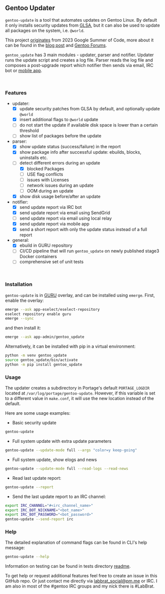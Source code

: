 ## Gentoo Updater

`gentoo-update` is a tool that automates updates on Gentoo Linux. 
By default it only installs security updates from [GLSA](https://security.gentoo.org/glsa/), 
but it can also be used to update all packages on the system, i.e. `@world`.  

This project 
[originates](https://wiki.gentoo.org/wiki/Google_Summer_of_Code/2023/Ideas/Automated_Gentoo_system_updater) 
from 2023 Google Summer of Code, more about it can be found in the 
[blog post](https://blogs.gentoo.org/gsoc/2023/08/27/final-report-automated-gentoo-system-updater/) and 
[Gentoo Forums](https://forums.gentoo.org/viewtopic-p-8793827.html#8793827).  

`gentoo_update` has 3 main modules - updater, parser and notifier. Updater runs the 
update script and creates a log file. Parser reads the log file and composes a post-upgrade 
report which notifier then sends via email, IRC bot or 
[mobile app](https://github.com/Lab-Brat/gentoo_update_flutter).

<br>

### Features
- updater:
    - [x] update security patches from GLSA by default, and optionally update `@world`
    - [x] insert additional flags to `@world` update 
    - [ ] do not start the update if available disk space is lower than a certain threshold
    - [ ] show list of packages before the update
- parser:
    - [x] show update status (success/failure) in the report
    - [x] show package info after successful update: ebuilds, blocks, uninstalls etc.
    - [ ] detect different errors during an update
        - [x] blocked Packages
        - [ ] USE flag conflicts
        - [ ] issues with Licenses
        - [ ] network issues during an update
        - [ ] OOM during an update
    - [x] show disk usage before/after an update
- notifier:
    - [x] send update report via IRC bot
    - [x] send update report via email using SendGrid
    - [ ] send update report via email using local relay
    - [x] send update report via mobile app
    - [x] send a short report with only the update status instead of a full report
- general:
    - [x] ebuild in GURU repository
    - [ ] CI/CD pipeline that will run `gentoo_update` on newly published stage3 Docker containers
    - [ ] comprehensive set of unit tests

<br>

### Installation
`gentoo-update` is in [GURU](https://wiki.gentoo.org/wiki/Project:GURU) 
overlay, and can be installed using `emerge`. First, enable the overlay:
```bash
emerge --ask app-eselect/eselect-repository
eselect repository enable guru
emerge --sync
```

and then install it:
```bash
emerge --ask app-admin/gentoo_update
```

Alternatively, it can be installed with pip in a virtual environment:
```bash
python -m venv gentoo_update
source gentoo_update/bin/activate
python -m pip install gentoo_update
```

### Usage
The updater creates a subdirectory in Portage's default `PORTAGE_LOGDIR` located at `/var/log/portage/gentoo-update`. 
However, if this variable is set to a different value in `make.conf`, it will use the new location instead of the default.  

Here are some usage examples:
* Basic security update
```bash
gentoo-update
```

* Full system update with extra update parameters
```bash
gentoo-update --update-mode full --args "color=y keep-going"
```

* Full system update, show elogs and news
```bash
gentoo-update --update-mode full --read-logs --read-news
```

* Read last update report:
```bash
gentoo-update --report
```

* Send the last update report to an IRC channel:
```bash
export IRC_CHANNEL="#<irc_channel_name>"
export IRC_BOT_NICKNAME="<bot_name>"
export IRC_BOT_PASSWORD="<bot_password>"
gentoo-update --send-report irc
```

### Help
The detailed explanation of command flags can be found in CLI's help message:
```bash
gentoo-update --help
```
Information on testing can be found in tests directory [readme](tests/README.md).  

To get help or request additional features feel free to create an issue in this GitHub repo. 
Or just contact me directly via labbrat_social@pm.me or IRC. 
I am also in most of the #gentoo IRC groups and my nick there is #LabBrat.  

